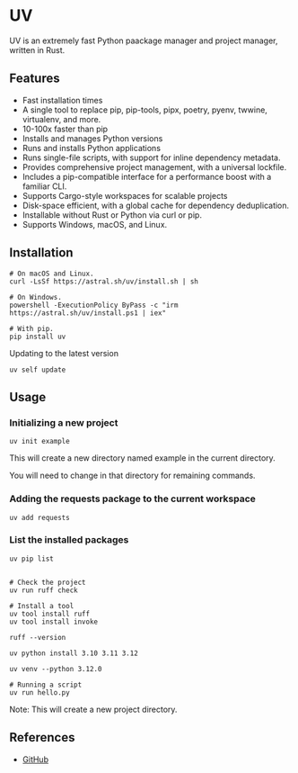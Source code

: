 # UV

UV is an extremely fast Python paackage manager and project manager, written in Rust.

## Features

- Fast installation times
- A single tool to replace pip, pip-tools, pipx, poetry, pyenv, twwine, virtualenv, and more.
- 10-100x faster than pip
- Installs and manages Python versions
- Runs and installs Python applications
- Runs single-file scripts, with support for inline dependency metadata.
- Provides comprehensive project management, with a universal lockfile.
- Includes a pip-compatible interface for a performance boost with a familiar CLI.
- Supports Cargo-style workspaces for scalable projects
- Disk-space efficient, with a global cache for dependency deduplication.
- Installable without Rust or Python via curl or pip.
- Supports Windows, macOS, and Linux.

## Installation

```Shell
# On macOS and Linux.
curl -LsSf https://astral.sh/uv/install.sh | sh
```

```Shell
# On Windows.
powershell -ExecutionPolicy ByPass -c "irm https://astral.sh/uv/install.ps1 | iex"
```

```Shell
# With pip.
pip install uv
```

Updating to the latest version 

```Shell
uv self update
```

## Usage

### Initializing a new project

```shell
uv init example
```

This will create a new directory named example in the current directory.

You will need to change in that directory for remaining commands.

### Adding the requests package to the current workspace

```shell
uv add requests
```

### List the installed packages

```shell
uv pip list
```

```Shell

# Check the project
uv run ruff check

# Install a tool
uv tool install ruff
uv tool install invoke

ruff --version

uv python install 3.10 3.11 3.12

uv venv --python 3.12.0

# Running a script
uv run hello.py
```

Note: This will create a new project directory.

## References

- [GitHub](https://github.com/astral-sh/uv)